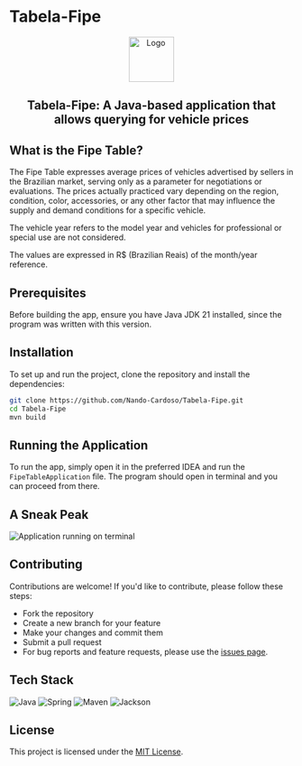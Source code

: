 # Tabela-Fipe

<div align="center">
    <img src="https://www.transitto.com.br/wp-content/uploads/2023/03/tabela-fipe-2023.jpg" alt="Logo" width="80" height="80">
    <h2>Tabela-Fipe: A Java-based application that allows querying for vehicle prices</h2>
</div>

## What is the Fipe Table?

The Fipe Table expresses average prices of vehicles advertised by sellers in the Brazilian market, serving only as a parameter for negotiations or evaluations. The prices actually practiced vary depending on the region, condition, color, accessories, or any other factor that may influence the supply and demand conditions for a specific vehicle.

The vehicle year refers to the model year and vehicles for professional or special use are not considered.

The values ​​are expressed in R$ (Brazilian Reais) of the month/year reference.

## Prerequisites

Before building the app, ensure you have Java JDK 21 installed, since the program was written with this version.

## Installation

To set up and run the project, clone the repository and install the dependencies:

```bash
git clone https://github.com/Nando-Cardoso/Tabela-Fipe.git
cd Tabela-Fipe
mvn build
```

## Running the Application

To run the app, simply open it in the preferred IDEA and run the `FipeTableApplication` file. The program should open in terminal and you can proceed from there.

## A Sneak Peak

![Application running on terminal](https://githubdocs-nando-cardoso.s3.us-east-2.amazonaws.com/fipeTableApplication.gif)

## Contributing

Contributions are welcome! If you'd like to contribute, please follow these steps:

- Fork the repository
- Create a new branch for your feature
- Make your changes and commit them
- Submit a pull request
- For bug reports and feature requests, please use the [issues page](https://github.com/Nando-Cardoso/Tabela-Fipe/issues).

## Tech Stack

![Java](https://img.shields.io/badge/Java-%23ED8B00.svg??style=for-the-badge&logo=openjdk&logoColor=white)
![Spring](https://img.shields.io/badge/SpringBoot-6DB33F?style=flat-square&logo=Spring&logoColor=white)
![Maven](https://miro.medium.com/v2/resize:fit:1358/1*U-p7zL9wxENueOTiUaOLiQ.png)
![Jackson](https://www.logicbig.com/tutorials/misc/jackson/images/jackson.png)

## License

This project is licensed under the [MIT License](LICENSE).
